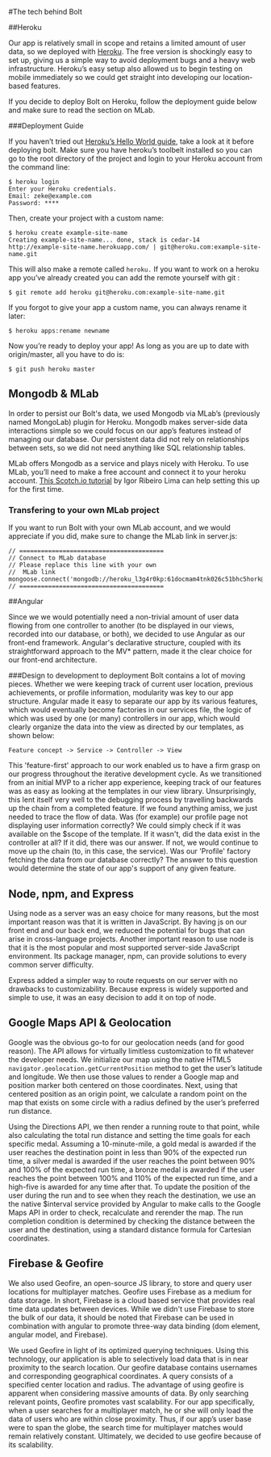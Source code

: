 #The tech behind Bolt

##Heroku

Our app is relatively small in scope and retains a limited amount of user data, so we deployed with [Heroku](https://www.heroku.com). The free version is shockingly easy to set up, giving us a simple way to avoid deployment bugs and a heavy web infrastructure. Heroku’s easy setup also allowed us to begin testing on mobile immediately so we could get straight into developing our location-based features.

If you decide to deploy Bolt on Heroku, follow the deployment guide below and make sure to read the section on MLab.

###Deployment Guide

If you haven’t tried out [Heroku’s Hello World guide](https://devcenter.heroku.com/articles/getting-started-with-nodejs#introduction), take a look at it before deploying bolt. Make sure you have heroku’s toolbelt installed so you can go to the root directory of the project and login to your Heroku account from the command line:
```
$ heroku login
Enter your Heroku credentials.
Email: zeke@example.com
Password: ****
```

Then, create your project with a custom name:
```
$ heroku create example-site-name
Creating example-site-name... done, stack is cedar-14
http://example-site-name.herokuapp.com/ | git@heroku.com:example-site-name.git
```

This will also make a remote called `heroku.` If you want to work on a heroku app you’ve already created you can add the remote yourself with git :
```
$ git remote add heroku git@heroku.com:example-site-name.git
```

If you forgot to give your app a custom name, you can always rename it later:
```
$ heroku apps:rename newname
```
Now you’re ready to deploy your app! As long as you are up to date with origin/master, all you have to do is:
```
$ git push heroku master
```

## Mongodb & MLab

In order to persist our Bolt's data, we used Mongodb via MLab’s (previously named MongoLab) plugin for Heroku. Mongodb makes server-side data interactions simple so we could focus on our app’s features instead of managing our database. Our persistent data did not rely on relationships between sets, so we did not need anything like SQL relationship tables. 

MLab offers Mongodb as a service and plays nicely with Heroku. To use MLab, you’ll need to make a free account and connect it to your heroku account. [This Scotch.io tutorial](https://scotch.io/tutorials/use-mongodb-with-a-node-application-on-heroku) by Igor Ribeiro Lima can help setting this up for the first time.

### Transfering to your own MLab project

If you want to run Bolt with your own MLab account, and we would appreciate if you did, make sure to change the MLab link in server.js:

```
// ========================================
// Connect to MLab database
// Please replace this line with your own
//  MLab link
mongoose.connect('mongodb://heroku_l3g4r0kp:61docmam4tnk026c51bhc5hork@ds029605.MLab.com:29605/heroku_l3g4r0kp');
// ========================================
```

##Angular

Since we we would potentially need a non-trivial amount of user data flowing from one controller to another (to be displayed in our views, recorded into our database, or both), we decided to use Angular as our front-end framework. Angular's declarative structure, coupled with its straightforward approach to the MV* pattern, made it the clear choice for our front-end architecture. 

###Design to development to deployment
Bolt contains a lot of moving pieces. Whether we were keeping track of current user location, previous achievements, or profile information, modularity was key to our app structure. Angular made it easy to separate our app by its various features, which would eventually become factories in our services file, the logic of which was used by one (or many) controllers in our app, which would clearly organize the data into the view as directed by our templates, as shown below:
    
```
Feature concept -> Service -> Controller -> View
```

This 'feature-first' approach to our work enabled us to have a firm grasp on our progress throughout the iterative development cycle. As we transitioned from an initial MVP to a richer app experience, keeping track of our features was as easy as looking at the templates in our view library. Unsurprisingly, this lent itself very well to the debugging process by travelling backwards up the chain from a completed feature. If we found anything amiss, we just needed to trace the flow of data. Was (for example) our profile page not displaying user information correctly? We could simply check if it was available on the $scope of the template. If it wasn't, did the data exist in the controller at all? If it did, there was our answer. If not, we would continue to move up the chain (to, in this case, the service). Was our 'Profile' factory fetching the data from our database correctly? The answer to this question would determine the state of our app's support of any given feature.

## Node, npm, and Express
Using node as a server was an easy choice for many reasons, but the most important reason was that it is written in JavaScript. By having js on our front end and our back end, we reduced the potential for bugs that can arise in cross-language projects. Another important reason to use node is that it is the most popular and most supported server-side JavaScript environment. Its package manager, npm, can provide solutions to every common server difficulty. 

Express added a simpler way to route requests on our server with no drawbacks to customizability. Because express is widely supported and simple to use, it was an easy decision to add it on top of node.

## Google Maps API & Geolocation
Google was the obvious go-to for our geolocation needs (and for good reason). The API allows for virtually limitless customization to fit whatever the developer needs. We initialize our map using the native HTML5 ```navigator.geolocation.getCurrentPosition``` method to get the user’s latitude and longitude. We then use those values to render a Google map and position marker both centered on those coordinates. Next, using that centered position as an origin point, we calculate a random point on the map that exists on some circle with a radius defined by the user’s preferred run distance. 

Using the Directions API, we then render a running route to that point, while also calculating the total run distance and setting the time goals for each specific medal. Assuming a 10-minute-mile, a gold medal is awarded if the user reaches the destination point in less than 90% of the expected run time, a silver medal is awarded if the user reaches the point between 90% and 100% of the expected run time, a bronze medal is awarded if the user reaches the point between 100% and 110% of the expected run time, and a high-five is awarded for any time after that. To update the position of the user during the run and to see when they reach the destination, we use an the native $interval service provided by Angular to make calls to the Google Maps API in order to check, recalculate and rerender the map. The run completion condition is determined by checking the distance between the user and the destination, using a standard distance formula for Cartesian coordinates.


## Firebase & Geofire

We also used Geofire, an open-source JS library, to store and query user locations for multiplayer matches. Geofire uses Firebase as a medium for data storage. In short, Firebase is a cloud based service that provides real time data updates between devices. While we didn't use Firebase to store the bulk of our data, it should be noted that Firebase can be used in combination with angular to promote three-way data binding (dom element, angular model, and Firebase).

We used Geofire in light of its optimized querying techniques. Using this technology, our application is able to selectively load data that is in near proximity to the search location. Our geofire database contains usernames and corresponding geographical coordinates. A query consists of a specified center location and radius. The advantage of using geofire is apparent when considering massive amounts of data. By only searching relevant points, Geofire promotes vast scalability. For our app specifically, when a user searches for a multiplayer match, he or she will only load the data of users who are within close proximity. Thus, if our app’s user base were to span the globe, the search time for multiplayer matches would remain relatively constant. Ultimately, we decided to use geofire because of its scalability.



